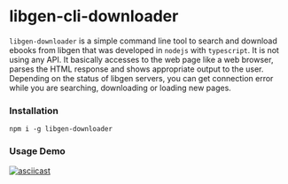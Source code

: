 # libgen-cli-downloader

`libgen-downloader` is a simple command line tool to search and download ebooks from libgen that was developed in `nodejs` with `typescript`. It is not using any API. It basically accesses to the web page like a web browser, parses the HTML response and shows appropriate output to the user. Depending on the status of libgen servers, you can get connection error while you are searching, downloading or loading new pages.

### Installation

```
npm i -g libgen-downloader
```

### Usage Demo

[![asciicast](https://asciinema.org/a/6dtvShb0S4uk8BZASThl3a8Wt.svg)](https://asciinema.org/a/6dtvShb0S4uk8BZASThl3a8Wt)